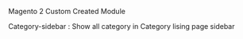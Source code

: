Magento 2 Custom Created Module

Category-sidebar : Show all category in Category lising page sidebar 


